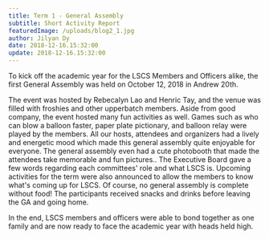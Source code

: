 ```yaml
---
title: Term 1 - General Assembly 
subtitle: Short Activity Report 
featuredImage: /uploads/blog2_1.jpg
author: Jilyan Dy
date: 2018-12-16.15:32:00
update: 2018-12-16.15:32:00
---
```

To kick off the academic year for the LSCS Members and Officers alike, the first General Assembly was held on October 12, 2018 in Andrew 20th.

The event was hosted by Rebecalyn Lao and Henric Tay, and the venue was filled with froshies and other upperbatch members. Aside from good company, the event hosted many fun activities as well. Games such as who can blow a balloon faster, paper plate pictionary, and balloon relay were played by the members. All our hosts, attendees and organizers had a lively and energetic mood which made this general assembly quite enjoyable for everyone. The general assembly even had a cute photobooth that made the attendees take memorable and fun pictures.. The Executive Board gave a few words regarding each committees' role and what LSCS is. Upcoming activities for the term were also announced to allow the members to know what's coming up for LSCS. Of course, no general assembly is complete without food! The participants received snacks and drinks before leaving the GA and going home.

In the end, LSCS members and officers were able to bond together as one family and are now ready to face the academic year with heads held high.    